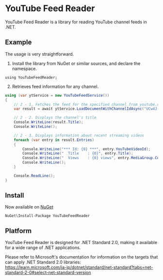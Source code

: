 # YouTube Feed Reader
YouTube Feed Reader is a library for reading YouTube channel feeds in .NET.


## Example
The usage is very straightforward.

1. Install the library from NuGet or similar sources, and declare the namespace.
```
using YouTubeFeedReader;
```

2. Retrieves feed information for any channel.

```csharp
using (var ytService = new YouTubeFeedService())
{
    // 2 - 1. Fetches the feed for the specified channel from youtube.com
    var result = await ytService.LoadDocumentWithChannelIdAsync("UCw4J-5X7x1xUdbIcQkZ4VYA");

    // 2 - 2. Displays the channel's title
    Console.WriteLine(result.Title);
    Console.WriteLine();

    // 2 - 3. Displays information about recent streaming videos
    foreach (var entry in result.Entries)
    {
        Console.WriteLine("*** Id: {0} ***", entry.YouTubeVideoId);
        Console.WriteLine("  Title    : {0}", entry.Title);
        Console.WriteLine("  Views    : {0} views", entry.MediaGroup.Community.Statistics.Views);
        Console.WriteLine();
    }

    Console.ReadLine();
}
```


## Install
Now available on [NuGet](https://www.nuget.org/packages/YouTubeFeedReader/)

```
NuGet\Install-Package YouTubeFeedReader
```


## Platform
YouTube Feed Reader is designed for .NET Standard 2.0, making it available for a wide range of .NET applications.

Please refer to Microsoft's documentation for information on the targets that can apply .NET Standard 2.0 libraries:  
https://learn.microsoft.com/ja-jp/dotnet/standard/net-standard?tabs=net-standard-2-0#select-net-standard-version